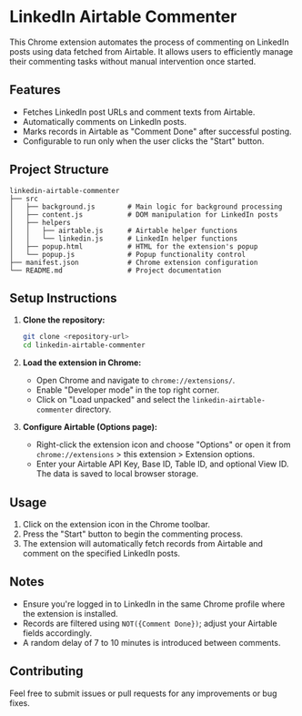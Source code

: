 # LinkedIn Airtable Commenter

This Chrome extension automates the process of commenting on LinkedIn posts using data fetched from Airtable. It allows users to efficiently manage their commenting tasks without manual intervention once started.

## Features

- Fetches LinkedIn post URLs and comment texts from Airtable.
- Automatically comments on LinkedIn posts.
- Marks records in Airtable as "Comment Done" after successful posting.
- Configurable to run only when the user clicks the "Start" button.

## Project Structure

```
linkedin-airtable-commenter
├── src
│   ├── background.js        # Main logic for background processing
│   ├── content.js           # DOM manipulation for LinkedIn posts
│   ├── helpers
│   │   ├── airtable.js      # Airtable helper functions
│   │   └── linkedin.js      # LinkedIn helper functions
│   ├── popup.html           # HTML for the extension's popup
│   └── popup.js             # Popup functionality control
├── manifest.json            # Chrome extension configuration
└── README.md                # Project documentation
```

## Setup Instructions

1. **Clone the repository:**
   ```bash
   git clone <repository-url>
   cd linkedin-airtable-commenter
   ```

2. **Load the extension in Chrome:**
   - Open Chrome and navigate to `chrome://extensions/`.
   - Enable "Developer mode" in the top right corner.
   - Click on "Load unpacked" and select the `linkedin-airtable-commenter` directory.

3. **Configure Airtable (Options page):**
   - Right-click the extension icon and choose "Options" or open it from `chrome://extensions` > this extension > Extension options.
   - Enter your Airtable API Key, Base ID, Table ID, and optional View ID. The data is saved to local browser storage.

## Usage

1. Click on the extension icon in the Chrome toolbar.
2. Press the "Start" button to begin the commenting process.
3. The extension will automatically fetch records from Airtable and comment on the specified LinkedIn posts.

## Notes

- Ensure you're logged in to LinkedIn in the same Chrome profile where the extension is installed.
- Records are filtered using `NOT({Comment Done})`; adjust your Airtable fields accordingly.
- A random delay of 7 to 10 minutes is introduced between comments.

## Contributing

Feel free to submit issues or pull requests for any improvements or bug fixes.